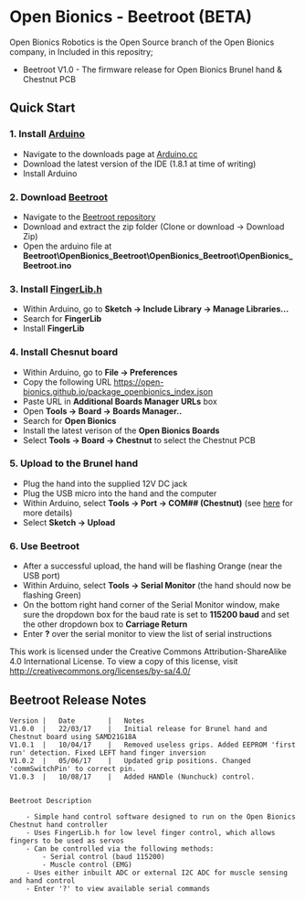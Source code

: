 # Open Bionics - Beetroot (BETA)

Open Bionics Robotics is the Open Source branch of the Open Bionics company, in 
Included in this repositry;

- Beetroot V1.0 - The firmware release for Open Bionics Brunel hand & Chestnut PCB 

## Quick Start
### 1. Install [Arduino](https://www.arduino.cc)
* Navigate to the downloads page at [Arduino.cc](https://www.arduino.cc/en/Main/Software)
* Download the latest version of the IDE (1.8.1 at time of writing)
* Install Arduino
### 2. Download [Beetroot](https://github.com/Open-Bionics/Beetroot) 
* Navigate to the [Beetroot repository](https://github.com/Open-Bionics/Beetroot) 
* Download and extract the zip folder (Clone or download -> Download Zip)
* Open the arduino file at **Beetroot\OpenBionics_Beetroot\OpenBionics_Beetroot\OpenBionics_Beetroot.ino**
### 3. Install [FingerLib.h](https://github.com/Open-Bionics/FingerLib)
* Within Arduino, go to **Sketch -> Include Library -> Manage Libraries...**
* Search for **FingerLib**
* Install **FingerLib**
### 4. Install Chesnut board
* Within Arduino, go to **File -> Preferences**
* Copy the following URL https://open-bionics.github.io/package_openbionics_index.json
* Paste URL in **Additional Boards Manager URLs** box
* Open **Tools -> Board -> Boards Manager..**
* Search for **Open Bionics**
* Install the latest verison of the **Open Bionics Boards**
* Select **Tools -> Board -> Chestnut** to select the Chestnut PCB 
### 5. Upload to the Brunel hand
* Plug the hand into the supplied 12V DC jack
* Plug the USB micro into the hand and the computer
* Within Arduino, select **Tools -> Port -> COM## (Chestnut)** (see [here](https://www.arduino.cc/en/guide/troubleshooting#toc16) for more details)
* Select **Sketch -> Upload**
### 6. Use Beetroot
* After a successful upload, the hand will be flashing Orange (near the USB port)
* Within Arduino, select **Tools -> Serial Monitor** (the hand should now be flashing Green)
* On the bottom right hand corner of the Serial Monitor window, make sure the dropdown box for the baud rate is set to **115200 baud** and set the other dropdown box to **Carriage Return**
* Enter **?** over the serial monitor to view the list of serial instructions

This work is licensed under the Creative Commons Attribution-ShareAlike 4.0 International License.
To view a copy of this license, visit http://creativecommons.org/licenses/by-sa/4.0/


## Beetroot Release Notes

	Version	|	Date		|	Notes
	V1.0.0	|	22/03/17	|	Initial release for Brunel hand and Chestnut board using SAMD21G18A
	V1.0.1	|	10/04/17	|	Removed useless grips. Added EEPROM 'first run' detection. Fixed LEFT hand finger inversion
	V1.0.2	|	05/06/17	|	Updated grip positions. Changed 'commSwitchPin' to correct pin.
	V1.0.3	|	10/08/17	|	Added HANDle (Nunchuck) control.


	Beetroot Description

		- Simple hand control software designed to run on the Open Bionics Chestnut hand controller
		- Uses FingerLib.h for low level finger control, which allows fingers to be used as servos
		- Can be controlled via the following methods:
			- Serial control (baud 115200)
			- Muscle control (EMG)
		- Uses either inbuilt ADC or external I2C ADC for muscle sensing and hand control
		- Enter '?' to view available serial commands
